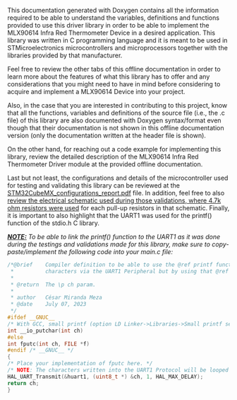 This documentation generated with Doxygen contains all the information required to be able to understand the variables,
definitions and functions provided to use this driver library in order to be able to implement the MLX90614 Infra Red
Thermometer Device in a desired application. This library was written in C programming language and it is meant to be
used in STMicroelectronics microcontrollers and microprocessors together with the libraries provided by that
manufacturer.

Feel free to review the other tabs of this offline documentation in order to learn more about the features of what this
library has to offer and any considerations that you might need to have in mind before considering to acquire and
implement a MLX90614 Device into your project.

Also, in the case that you are interested in contributing to this project, know that all the functions, variables and
definitions of the source file (i.e., the .c file) of this library are also documented with Doxygen syntax/format even
though that their documentation is not shown in this offline documentation version (only the documentation written at
the header file is shown).

On the other hand, for reaching out a code example for implementing this library, review the detailed description of the
MLX90614 Infra Red Thermometer Driver module at the provided offline documentation.

Last but not least, the configurations and details of the microcontroller used for testing and validating this library
can be reviewed at the
<a href=#>STM32CubeMX_configurations_report.pdf</a>
file. In addition, feel free to also
<a href=#>review the electrical schematic used during those validations, where 4.7k ohm resistors were used</a>
for each pull-up resistors in that schematic. Finally, it is important to also highlight that the UART1 was used for the
printf() function of the stdio.h C library.

<i><b><u>NOTE:</u></b> To be able to link the printf() function to the UART1 as it was done during the testings and
validations made for this library, make sure to copy-paste/implement the following code into your main.c file:</i>

```c
/*@brief	Compiler definition to be able to use the @ref printf function from stdio.h library in order to print
 *          characters via the UART1 Peripheral but by using that @ref printf function.
 *
 * @return	The \p ch param.
 *
 * author	César Miranda Meza
 * @date	July 07, 2023
 */
#ifdef __GNUC__
/* With GCC, small printf (option LD Linker->Libraries->Small printf set to 'Yes') calls __io_putchar(). */
int __io_putchar(int ch)
#else
int fputc(int ch, FILE *f)
#endif /* __GNUC__ */
{
/* Place your implementation of fputc here. */
/* NOTE: The characters written into the UART1 Protocol will be looped until the end of transmission. */
HAL_UART_Transmit(&huart1, (uint8_t *) &ch, 1, HAL_MAX_DELAY);
return ch;
}
```
